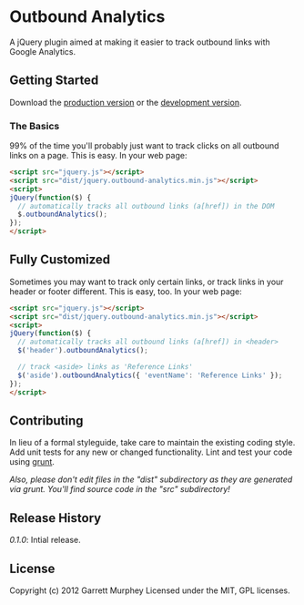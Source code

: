 # Outbound Analytics

A jQuery plugin aimed at making it easier to track outbound links with Google Analytics.

## Getting Started
Download the [production version][min] or the [development version][max].

[min]: https://raw.github.com/gmurphey/jquery.Outbound-Analytics/master/dist/jquery.Outbound-Analytics.min.js
[max]: https://raw.github.com/gmurphey/jquery.Outbound-Analytics/master/dist/jquery.Outbound-Analytics.js

### The Basics

99% of the time you'll probably just want to track clicks on all outbound links on a page. This is easy. In your web page:

```html
<script src="jquery.js"></script>
<script src="dist/jquery.outbound-analytics.min.js"></script>
<script>
jQuery(function($) {
  // automatically tracks all outbound links (a[href]) in the DOM
  $.outboundAnalytics();
});
</script>
```

## Fully Customized

Sometimes you may want to track only certain links, or track links in your header or footer different. This is easy, too. In your web page:

```html
<script src="jquery.js"></script>
<script src="dist/jquery.outbound-analytics.min.js"></script>
<script>
jQuery(function($) {
  // automatically tracks all outbound links (a[href]) in <header>
  $('header').outboundAnalytics();

  // track <aside> links as 'Reference Links'
  $('aside').outboundAnalytics({ 'eventName': 'Reference Links' });
});
</script>
```

## Contributing
In lieu of a formal styleguide, take care to maintain the existing coding style. Add unit tests for any new or changed functionality. Lint and test your code using [grunt](https://github.com/cowboy/grunt).

_Also, please don't edit files in the "dist" subdirectory as they are generated via grunt. You'll find source code in the "src" subdirectory!_

## Release History
*0.1.0*: Intial release.

## License
Copyright (c) 2012 Garrett Murphey
Licensed under the MIT, GPL licenses.

